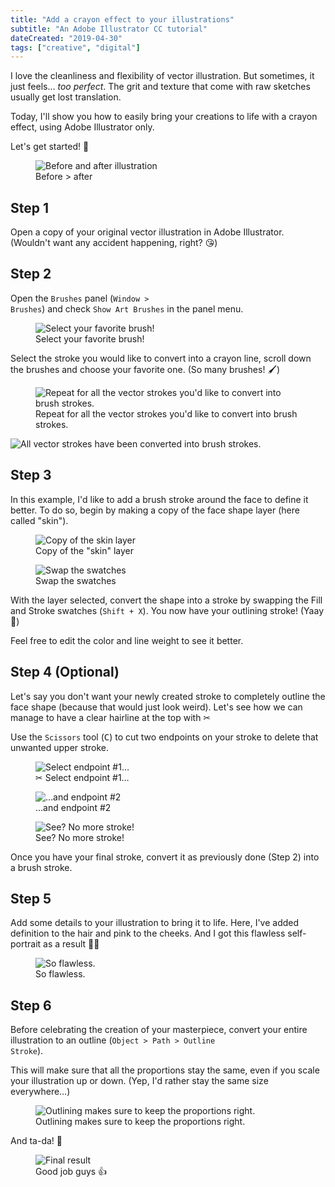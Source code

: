 ```yaml
---
title: "Add a crayon effect to your illustrations"
subtitle: "An Adobe Illustrator CC tutorial"
dateCreated: "2019-04-30"
tags: ["creative", "digital"]
---
```


I love the cleanliness and flexibility of vector illustration. But sometimes, it just feels… _too perfect_. The grit and texture that come with raw sketches usually get lost translation.

Today, I'll show you how to easily bring your creations to life with a crayon effect, using Adobe Illustrator only.

Let's get started! 🚀

<figure>
 <img src="/images/20190430-crayon-effect-1.webp" alt="Before and after illustration" />
 <figcaption>
 Before > after
 </figcaption>
</figure>

## Step 1

Open a copy of your original vector illustration in Adobe Illustrator. (Wouldn't want any accident happening, right? 😘)

## Step 2

Open the <code>Brushes</code> panel (<code>Window \> Brushes</code>) and check <code>Show Art Brushes</code> in the panel menu.

<figure>
 <img src="/images/20190430-crayon-effect-2.webp" alt="Select your favorite brush! " />
 <figcaption>
Select your favorite brush! 
 </figcaption>
</figure>

Select the stroke you would like to convert into a crayon line, scroll down the brushes and choose your favorite one. (So many brushes! 🖌)

<figure>
 <img src="/images/20190430-crayon-effect-3.webp" alt="Repeat for all the vector strokes you'd like to convert into brush strokes." />
 <figcaption>
Repeat for all the vector strokes you'd like to convert into brush strokes. 
 </figcaption>
</figure>

![All vector strokes have been converted into brush strokes.](/images/20190430-crayon-effect-4.webp)

## Step 3

In this example, I'd like to add a brush stroke around the face to define it better. To do so, begin by making a copy of the face shape layer (here called "skin").

<figure>
 <img src="/images/20190430-crayon-effect-5.webp" alt="Copy of the skin layer" />
 <figcaption>
Copy of the "skin" layer
 </figcaption>
</figure>
<figure>
 <img src="/images/20190430-crayon-effect-6.webp" alt="Swap the swatches" />
 <figcaption>
Swap the swatches
 </figcaption>
</figure>

With the layer selected, convert the shape into a stroke by swapping the Fill and Stroke swatches (<code>Shift + X</code>). You now have your outlining stroke! (Yaay 🎉)

Feel free to edit the color and line weight to see it better.

## Step 4 (Optional)

Let's say you don't want your newly created stroke to completely outline the face shape (because that would just look weird). Let's see how we can manage to have a clear hairline at the top with ✂

Use the <code>Scissors</code> tool (<kbd>C</kbd>) to cut two endpoints on your stroke to delete that unwanted upper stroke.

<figure>
 <img src="/images/20190430-crayon-effect-7.webp" alt="Select endpoint #1…" />
 <figcaption>
✂ Select endpoint #1…
 </figcaption>
</figure>
<figure>
 <img src="/images/20190430-crayon-effect-8.webp" alt="…and endpoint #2" />
 <figcaption>
…and endpoint #2
 </figcaption>
</figure>
<figure>
 <img src="/images/20190430-crayon-effect-8.webp" alt="See? No more stroke!" />
 <figcaption>
See? No more stroke!
 </figcaption>
</figure>

Once you have your final stroke, convert it as previously done (Step 2) into a brush stroke.

## Step 5

Add some details to your illustration to bring it to life. Here, I've added definition to the hair and pink to the cheeks. And I got this flawless self-portrait as a result 💁‍♀️

<figure>
 <img src="/images/20190430-crayon-effect-10.webp" alt="So flawless." />
 <figcaption>
So flawless.
 </figcaption>
</figure>

## Step 6

Before celebrating the creation of your masterpiece, convert your entire illustration to an outline (<code>Object > Path > Outline Stroke</code>).

This will make sure that all the proportions stay the same, even if you scale your illustration up or down. (Yep, I'd rather stay the same size everywhere…)

<figure>
 <img src="/images/20190430-crayon-effect-11.webp" alt="Outlining makes sure to keep the proportions right." />
 <figcaption>
Outlining makes sure to keep the proportions right.
 </figcaption>
</figure>

And ta-da! 🎉

<figure>
 <img src="/images/20190430-crayon-effect-12.webp" alt="Final result" />
 <figcaption>
Good job guys 👍
 </figcaption>
</figure>
